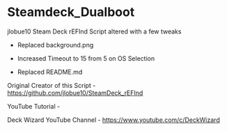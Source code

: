 # Steamdeck_Dualboot
jlobue10 Steam Deck rEFInd Script altered with a few tweaks

- Replaced background.png

- Increased Timeout to 15 from 5 on OS Selection

- Replaced README.md

Original Creator of this Script - https://github.com/jlobue10/SteamDeck_rEFInd

YouTube Tutorial - 

Deck Wizard YouTube Channel - https://www.youtube.com/c/DeckWizard
